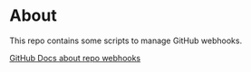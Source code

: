 ﻿# About

This repo contains some scripts to manage GitHub webhooks.

[GitHub Docs about repo webhooks](https://docs.github.com/en/rest/webhooks/repos?apiVersion=2022-11-28)

